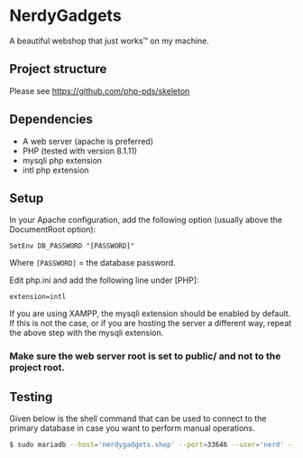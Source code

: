 # NerdyGadgets

A beautiful webshop that just works™ on my machine.


## Project structure
Please see https://github.com/php-pds/skeleton

## Dependencies
- A web server (apache is preferred)
- PHP (tested with version 8.1.11)
- mysqli php extension
- intl php extension

## Setup

In your Apache configuration, add the following option (usually above the DocumentRoot option):
```
SetEnv DB_PASSWORD "[PASSWORD]" 
```
Where `[PASSWORD]` = the database password.

Edit php.ini and add the following line under [PHP]:
```
extension=intl
```
If you are using XAMPP, the mysqli extension should be enabled by default. 
If this is not the case, or if you are hosting the server a different way, repeat the above step with the mysqli extension.

### Make sure the web server root is set to public/ and not to the project root.

## Testing
Given below is the shell command that can be used to connect to the primary database in case you want to perform manual operations.
```bash
$ sudo mariadb --host='nerdygadgets.shop' --port=33646 --user='nerd' --password='[PASSWORD]' 'nerdygadgets'
```

